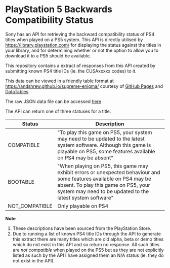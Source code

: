 # PlayStation 5 Backwards Compatibility Status

Sony has an API for retrieving the backward compatibility status of PS4 titles when played on a PS5 system. This API is directly utilised by https://library.playstation.com/ for displaying the status against the titles in your library, and for determining whether or not the option to allow you to download it to a PS5 should be available. 

This repository contains a extract of responses from this API created by submitting known PS4 title IDs (ie. the CUSAxxxxx codes) to it.

This data can be viewed in a friendly table format at https://andshrew.github.io/supreme-enigma/ courtesy of [GitHub Pages](https://pages.github.com/) and [DataTables](https://datatables.net/)

The raw JSON data file can be accessed [here](https://raw.githubusercontent.com/andshrew/supreme-enigma/master/docs/PS5-BC-Status.json)

The API can return one of three statuses for a title.

| Status | Description |
| --- | --- |
| COMPATIBLE | "To play this game on PS5, your system may need to be updated to the latest system software. Although this game is playable on PS5, some features available on PS4 may be absent" |
| BOOTABLE | "When playing on PS5, this game may exhibit errors or unexpected behaviour and some features available on PS4 may be absent. To play this game on PS5, your system may need to be updated to the latest system software" |
| NOT_COMPATIBLE | Only playable on PS4 |

**Note**
1. These descriptions have been sourced from the PlayStation Store.
2. Due to running a list of known PS4 title IDs through the API to generate this extract there are many titles which are old alpha, beta or demo titles which do not exist in this API and so return no response. All such titles are *not compatible* when played on the PS5 but as they are not explicitly listed as such by the API I have assigned them an N/A status (ie. they do not exist in the API).